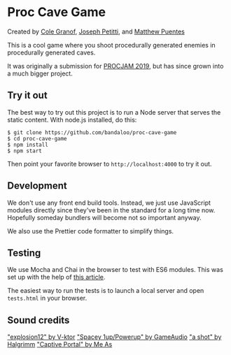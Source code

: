 # Proc Cave Game

Created by
[Cole Granof](http://www.bandaloo.fun),
[Joseph Petitti](https://josephpetitti.com), and
[Matthew Puentes](https://mattpuentes.com)

This is a cool game where you shoot procedurally generated enemies in
procedurally generated caves.

It was originally a submission for [PROCJAM 2019](https://www.procjam.com/), but
has since grown into a much bigger project.

## Try it out

The best way to try out this project is to run a Node server that serves the
static content. With node.js installed, do this:

```
$ git clone https://github.com/bandaloo/proc-cave-game
$ cd proc-cave-game
$ npm install
$ npm start
```

Then point your favorite browser to `http://localhost:4000` to try it out.

## Development

We don't use any front end build tools. Instead, we just use JavaScript modules
directly since they've been in the standard for a long time now. Hopefully
someday bundlers will become not so important anyway.

We also use the Prettier code formatter to simplify things.

## Testing

We use Mocha and Chai in the browser to test with ES6 modules. This was set up
with the help of [this article](https://medium.com/dailyjs/running-mocha-tests-as-native-es6-modules-in-a-browser-882373f2ecb0).

The easiest way to run the tests is to launch a local server and open
`tests.html` in your browser.

## Sound credits

["explosion12" by V-ktor](https://freesound.org/people/V-ktor/sounds/435413/)
["Spacey 1up/Powerup" by GameAudio](https://freesound.org/people/GameAudio/sounds/220173/)
["a shot" by Halgrimm](https://freesound.org/people/Halgrimm/sounds/156895/)
["Captive Portal" by Me As](https://files.freemusicarchive.org/storage-freemusicarchive-org/music/no_curator/Captive_Portal/Toy_Sounds_Vol_1/Captive_Portal_-_02_-_Me_As.mp3)
